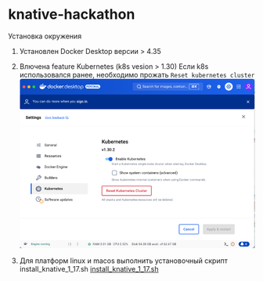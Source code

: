 # knative-hackathon

Установка окружения

1. Установлен Docker Desktop версии > 4.35
2. Влючена feature Kubernetes (k8s vesion > 1.30)
Если k8s использовался ранее, необходимо прожать `Reset kubernetes cluster`
![](img.png)

3. Для платформ linux и macos выполнить установочный скрипт install_knative_1_17.sh [install_knative_1_17.sh](install_knative_1_17.sh)